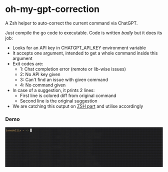 # oh-my-gpt-correction

A Zsh helper to auto-correct the current command via ChatGPT.

Just compile the go code to executable. Code is written _badly_ but it does its job:

- Looks for an API key in CHATGPT_API_KEY environment variable
- It accepts one argument, intended to get a whole command inside this argument
- Exit codes are:
    - 1: Chat completion error (remote or lib-wise issues)
    - 2: No API key given
    - 3: Can't find an issue with given command
    - 4: No command given
- In case of a suggestion, it prints 2 lines:
    - First line is colored diff from original command
    - Second line is the original suggestion
- We are catching this output on [ZSH part](./example.zsh) and utilise accordingly

### Demo

![A simple demo](./demo.gif)
